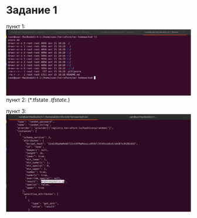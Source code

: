 # Задание 1
пункт 1:
![](https://github.com/DaddyMorlan/ter-homework-01/blob/main/terraform-1/check%203.png)
пункт 2:
(*.tfstate
*.tfstate.*)

пункт 3:
![](https://github.com/DaddyMorlan/ter-homework-01/blob/main/terraform-1/1.3.png)
